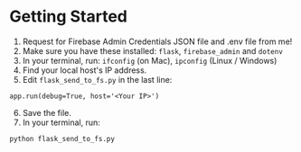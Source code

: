 # Getting Started

1. Request for Firebase Admin Credentials JSON file and .env file from me!
2. Make sure you have these installed: `flask`, `firebase_admin` and `dotenv`
3. In your terminal, run: `ifconfig` (on Mac), `ipconfig` (Linux / Windows)
4. Find your local host's IP address.
5. Edit `flask_send_to_fs.py` in the last line:
```
app.run(debug=True, host='<Your IP>') 
```
6. Save the file.
7. In your terminal, run:
```
python flask_send_to_fs.py
```
